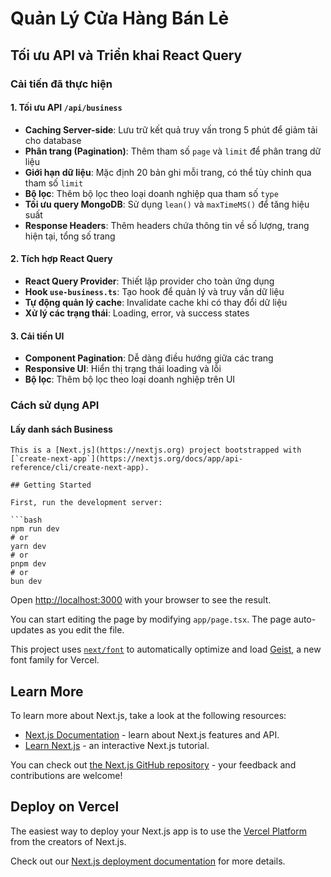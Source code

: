 # Quản Lý Cửa Hàng Bán Lẻ

## Tối ưu API và Triển khai React Query

### Cải tiến đã thực hiện

#### 1. Tối ưu API `/api/business` 

- **Caching Server-side**: Lưu trữ kết quả truy vấn trong 5 phút để giảm tải cho database
- **Phân trang (Pagination)**: Thêm tham số `page` và `limit` để phân trang dữ liệu
- **Giới hạn dữ liệu**: Mặc định 20 bản ghi mỗi trang, có thể tùy chỉnh qua tham số `limit`
- **Bộ lọc**: Thêm bộ lọc theo loại doanh nghiệp qua tham số `type`
- **Tối ưu query MongoDB**: Sử dụng `lean()` và `maxTimeMS()` để tăng hiệu suất
- **Response Headers**: Thêm headers chứa thông tin về số lượng, trang hiện tại, tổng số trang

#### 2. Tích hợp React Query

- **React Query Provider**: Thiết lập provider cho toàn ứng dụng
- **Hook `use-business.ts`**: Tạo hook để quản lý và truy vấn dữ liệu
- **Tự động quản lý cache**: Invalidate cache khi có thay đổi dữ liệu 
- **Xử lý các trạng thái**: Loading, error, và success states

#### 3. Cải tiến UI

- **Component Pagination**: Dễ dàng điều hướng giữa các trang
- **Responsive UI**: Hiển thị trạng thái loading và lỗi
- **Bộ lọc**: Thêm bộ lọc theo loại doanh nghiệp trên UI

### Cách sử dụng API

#### Lấy danh sách Business

```
This is a [Next.js](https://nextjs.org) project bootstrapped with [`create-next-app`](https://nextjs.org/docs/app/api-reference/cli/create-next-app).

## Getting Started

First, run the development server:

```bash
npm run dev
# or
yarn dev
# or
pnpm dev
# or
bun dev
```

Open [http://localhost:3000](http://localhost:3000) with your browser to see the result.

You can start editing the page by modifying `app/page.tsx`. The page auto-updates as you edit the file.

This project uses [`next/font`](https://nextjs.org/docs/app/building-your-application/optimizing/fonts) to automatically optimize and load [Geist](https://vercel.com/font), a new font family for Vercel.

## Learn More

To learn more about Next.js, take a look at the following resources:

- [Next.js Documentation](https://nextjs.org/docs) - learn about Next.js features and API.
- [Learn Next.js](https://nextjs.org/learn) - an interactive Next.js tutorial.

You can check out [the Next.js GitHub repository](https://github.com/vercel/next.js) - your feedback and contributions are welcome!

## Deploy on Vercel

The easiest way to deploy your Next.js app is to use the [Vercel Platform](https://vercel.com/new?utm_medium=default-template&filter=next.js&utm_source=create-next-app&utm_campaign=create-next-app-readme) from the creators of Next.js.

Check out our [Next.js deployment documentation](https://nextjs.org/docs/app/building-your-application/deploying) for more details.
